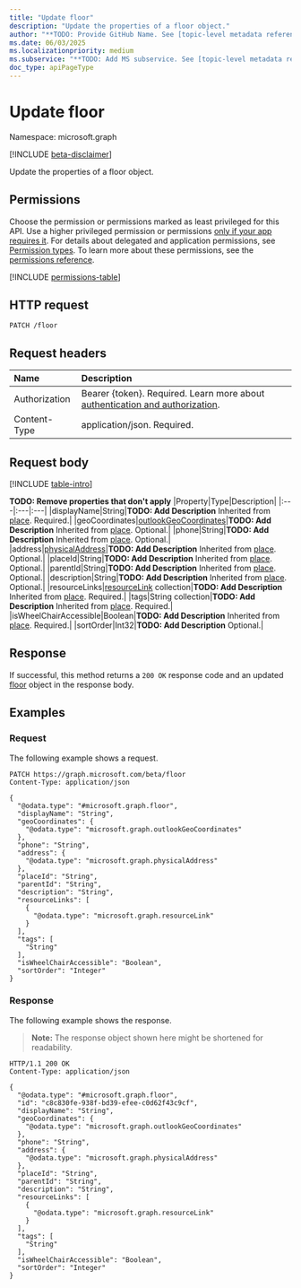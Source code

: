 ```yaml
---
title: "Update floor"
description: "Update the properties of a floor object."
author: "**TODO: Provide GitHub Name. See [topic-level metadata reference](https://eng.ms/docs/products/microsoft-graph-service/microsoft-graph/document-apis/metadata)**"
ms.date: 06/03/2025
ms.localizationpriority: medium
ms.subservice: "**TODO: Add MS subservice. See [topic-level metadata reference](https://eng.ms/docs/products/microsoft-graph-service/microsoft-graph/document-apis/metadata)**"
doc_type: apiPageType
---
```


# Update floor

Namespace: microsoft.graph

[!INCLUDE [beta-disclaimer](../../includes/beta-disclaimer.md)]

Update the properties of a floor object.

## Permissions

Choose the permission or permissions marked as least privileged for this API. Use a higher privileged permission or permissions [only if your app requires it](/graph/permissions-overview#best-practices-for-using-microsoft-graph-permissions). For details about delegated and application permissions, see [Permission types](/graph/permissions-overview#permission-types). To learn more about these permissions, see the [permissions reference](/graph/permissions-reference).

<!-- {
  "blockType": "permissions",
  "name": "floor-update-permissions"
}
-->
[!INCLUDE [permissions-table](../includes/permissions/floor-update-permissions.md)]

## HTTP request

<!-- {
  "blockType": "ignored"
}
-->
``` http
PATCH /floor
```

## Request headers

|Name|Description|
|:---|:---|
|Authorization|Bearer {token}. Required. Learn more about [authentication and authorization](/graph/auth/auth-concepts).|
|Content-Type|application/json. Required.|

## Request body

[!INCLUDE [table-intro](../../includes/update-property-table-intro.md)]


**TODO: Remove properties that don't apply**
|Property|Type|Description|
|:---|:---|:---|
|displayName|String|**TODO: Add Description** Inherited from [place](../resources/place.md). Required.|
|geoCoordinates|[outlookGeoCoordinates](../resources/outlookgeocoordinates.md)|**TODO: Add Description** Inherited from [place](../resources/place.md). Optional.|
|phone|String|**TODO: Add Description** Inherited from [place](../resources/place.md). Optional.|
|address|[physicalAddress](../resources/physicaladdress.md)|**TODO: Add Description** Inherited from [place](../resources/place.md). Optional.|
|placeId|String|**TODO: Add Description** Inherited from [place](../resources/place.md). Optional.|
|parentId|String|**TODO: Add Description** Inherited from [place](../resources/place.md). Optional.|
|description|String|**TODO: Add Description** Inherited from [place](../resources/place.md). Optional.|
|resourceLinks|[resourceLink](../resources/resourcelink.md) collection|**TODO: Add Description** Inherited from [place](../resources/place.md). Required.|
|tags|String collection|**TODO: Add Description** Inherited from [place](../resources/place.md). Required.|
|isWheelChairAccessible|Boolean|**TODO: Add Description** Inherited from [place](../resources/place.md). Required.|
|sortOrder|Int32|**TODO: Add Description** Optional.|



## Response

If successful, this method returns a `200 OK` response code and an updated [floor](../resources/floor.md) object in the response body.

## Examples

### Request

The following example shows a request.
<!-- {
  "blockType": "request",
  "name": "update_floor"
}
-->
``` http
PATCH https://graph.microsoft.com/beta/floor
Content-Type: application/json

{
  "@odata.type": "#microsoft.graph.floor",
  "displayName": "String",
  "geoCoordinates": {
    "@odata.type": "microsoft.graph.outlookGeoCoordinates"
  },
  "phone": "String",
  "address": {
    "@odata.type": "microsoft.graph.physicalAddress"
  },
  "placeId": "String",
  "parentId": "String",
  "description": "String",
  "resourceLinks": [
    {
      "@odata.type": "microsoft.graph.resourceLink"
    }
  ],
  "tags": [
    "String"
  ],
  "isWheelChairAccessible": "Boolean",
  "sortOrder": "Integer"
}
```


### Response

The following example shows the response.
>**Note:** The response object shown here might be shortened for readability.
<!-- {
  "blockType": "response",
  "truncated": true
}
-->
``` http
HTTP/1.1 200 OK
Content-Type: application/json

{
  "@odata.type": "#microsoft.graph.floor",
  "id": "c8c830fe-938f-bd39-efee-c0d62f43c9cf",
  "displayName": "String",
  "geoCoordinates": {
    "@odata.type": "microsoft.graph.outlookGeoCoordinates"
  },
  "phone": "String",
  "address": {
    "@odata.type": "microsoft.graph.physicalAddress"
  },
  "placeId": "String",
  "parentId": "String",
  "description": "String",
  "resourceLinks": [
    {
      "@odata.type": "microsoft.graph.resourceLink"
    }
  ],
  "tags": [
    "String"
  ],
  "isWheelChairAccessible": "Boolean",
  "sortOrder": "Integer"
}
```

